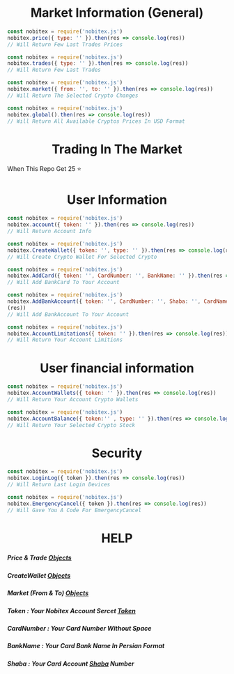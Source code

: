 <h1 align="center">Market Information (General)</h1>

```js
const nobitex = require('nobitex.js')
nobitex.price({ type: '' }).then(res => console.log(res))
// Will Return Few Last Trades Prices
```
```js
const nobitex = require('nobitex.js')
nobitex.trades({ type: '' }).then(res => console.log(res))
// Will Return Few Last Trades
```
```js
const nobitex = require('nobitex.js')
nobitex.market({ from: '', to: '' }).then(res => console.log(res))
// Will Return The Selected Crypto Changes
```
```js
const nobitex = require('nobitex.js')
nobitex.global().then(res => console.log(res))
// Will Return All Available Cryptos Prices In USD Format
```
<h1 align="center">Trading In The Market</h1>
When This Repo Get 25 ⭐️

<h1 align="center">User Information</h1>

```js
const nobitex = require('nobitex.js')
nobitex.account({ token: '' }).then(res => console.log(res))
// Will Return Account Info
```
```js
const nobitex = require('nobitex.js')
nobitex.CreateWallet({ token: '', type: '' }).then(res => console.log(res))
// Will Create Crypto Wallet For Selected Crypto
```
```js
const nobitex = require('nobitex.js')
nobitex.AddCard({ token: '', CardNumber: '', BankName: '' }).then(res => console.log(res))
// Will Add BankCard To Your Account
```
```js
const nobitex = require('nobitex.js')
nobitex.AddBankAccount({ token: '', CardNumber: '', Shaba: '', CardName: '' }).then(res => console.log
(res))
// Will Add BankAccount To Your Account
```
```js
const nobitex = require('nobitex.js')
nobitex.AccountLimitations({ token: '' }).then(res => console.log(res))
// Will Return Your Account Limitions
```
<h1 align="center">User financial information</h1>

```js
const nobitex = require('nobitex.js')
nobitex.AccountWallets({ token: '' }).then(res => console.log(res))
// Will Return Your Account Crypto Wallets
```
```js
const nobitex = require('nobitex.js')
nobitex.AccountBalance({ token:'' , type: '' }).then(res => console.log(res))
// Will Return Your Selected Crypto Stock
```

<h1 align="center">Security</h1>

```js
const nobitex = require('nobitex.js')
nobitex.LoginLog({ token }).then(res => console.log(res))
// Will Return Last Login Devices
```
```js
const nobitex = require('nobitex.js')
nobitex.EmergencyCancel({ token }).then(res => console.log(res))
// Will Gave You A Code For EmergencyCancel
```

<h1 align="center">HELP</h1>

<h5>Price & Trade <a href="https://github.com/hadiazt/nobitex.js/blob/main/Data/Objects.md#--price--trade-functions--">Objects</a></h5>
<h5>CreateWallet <a href="https://github.com/hadiazt/nobitex.js/blob/main/Data/Objects.md#--createwallet-function--">Objects</a></h5>
<h5>Market (From & To) <a href="https://github.com/hadiazt/nobitex.js/blob/main/Data/Objects.md#--market-function--">Objects</a></h5>
<h5>Token : Your Nobitex Account Sercet <a href="https://nobitex.ir/app/settings/">Token</a></h5>
<h5>CardNumber : Your Card Number Without Space </h5>
<h5>BankName : Your Card Bank Name In Persian Format</h5>
<h5>Shaba : Your Card Account <a href="https://www.ibena.ir/news/123905/%DA%A9%D8%AF-%D8%B4%D8%A8%D8%A7-%DA%86%DB%8C%D8%B3%D8%AA-%D9%88-%DA%86%D9%87-%DA%A9%D8%A7%D8%A8%D8%B1%D8%AF%DB%8C-%D8%AF%D8%A7%D8%B1%D8%AF">Shaba</a> Number </h5>
